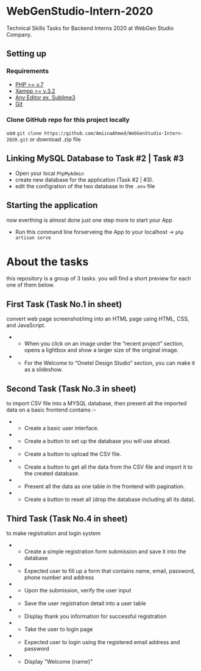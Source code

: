 # WebGenStudio-Intern-2020
Technical Skills Tasks for Backend Interns 2020 at WebGen Studio  Company.

## Setting up


### Requirements
- [PHP >= v.7](http://php.net/)
- [Xampp >= v.3.2](https://www.apachefriends.org/)
- [Any Editor ex. Sublime3](https://www.sublimetext.com/download?page_id=0.8496555757252253)
- [Git](https://git-scm.com/)

### Clone GitHub repo for this project locally

use `git clone https://github.com/AmiinaAhmed/WebGenStudio-Intern-2020.git` or download .zip file

## Linking MySQL Database to Task #2 | Task #3

- Open your local `PhpMyAdmin` 
- create new database for the application (Task #2 | #3). 
- edit the configration of the two database in the `.env` file 

## Starting the application 

now everthing is almost done just one step more to start your App
-  Run this command line forserveing the App to your localhost ->  `php artisan serve` 

##

# About the tasks
this repository is a group of 3 tasks. you will find a short preview for each one of them below.

## First Task (Task No.1 in sheet)
convert web page screenshot/img into an HTML page using HTML, CSS, and JavaScript.
- * When you click on an image under the “recent project” section, opens a lightbox and show a larger size of the original image.
- * For the Welcome to “Onetel Design Studio” section, you can make it as a slideshow.

## Second Task (Task No.3 in sheet)
to import CSV file into a MYSQL database, then present all the imported data on a basic frontend contains :-
- * Create a basic user interface.
- * Create a button to set up the database you will use ahead.
- * Create a button to upload the CSV file.
- * Create a button to get all the data from the CSV file and import it to the created database.
- * Present all the data as one table in the frontend with pagination.
- * Create a button to reset all (drop the database including all its
data).

## Third Task (Task No.4 in sheet)
to make registration and login system
- * Create a simple registration form submission and save it into the database
- * Expected user to fill up a form that contains name, email, password, phone number and address
- * Upon the submission, verify the user input
- * Save the user registration detail into a user table
- * Display thank you information for successful registration
- * Take the user to login page
- * Expected user to login using the registered email address and  password
- * Display "Welcome {name}"
